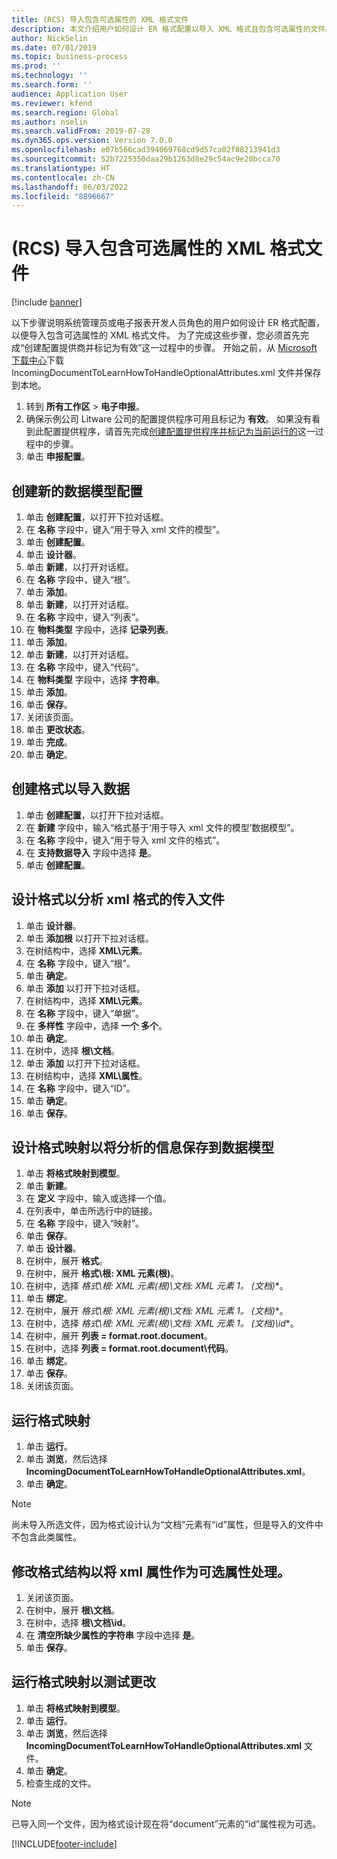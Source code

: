 ```yaml
---
title: (RCS) 导入包含可选属性的 XML 格式文件
description: 本文介绍用户如何设计 ER 格式配置以导入 XML 格式且包含可选属性的文件。
author: NickSelin
ms.date: 07/01/2019
ms.topic: business-process
ms.prod: ''
ms.technology: ''
ms.search.form: ''
audience: Application User
ms.reviewer: kfend
ms.search.region: Global
ms.author: nselin
ms.search.validFrom: 2019-07-28
ms.dyn365.ops.version: Version 7.0.0
ms.openlocfilehash: e07b566cad394069768cd9d57ca02f88213941d3
ms.sourcegitcommit: 52b7225350daa29b1263d8e29c54ac9e20bcca70
ms.translationtype: HT
ms.contentlocale: zh-CN
ms.lasthandoff: 06/03/2022
ms.locfileid: "8896667"
---
```

# <a name="rcs-import-files-in-xml-format-with-optional-attributes"></a>(RCS) 导入包含可选属性的 XML 格式文件

[!include [banner](../../includes/banner.md)]

以下步骤说明系统管理员或电子报表开发人员角色的用户如何设计 ER 格式配置，以便导入包含可选属性的 XML 格式文件。 为了完成这些步骤，您必须首先完成“创建配置提供商并标记为有效”这一过程中的步骤。 开始之前，从 [Microsoft 下载中心](https://go.microsoft.com/fwlink/?linkid=874684)下载 IncomingDocumentToLearnHowToHandleOptionalAttributes.xml 文件并保存到本地。

1.    转到 **所有工作区** > **电子申报**。
2.    确保示例公司 Litware 公司的配置提供程序可用且标记为 **有效**。 如果没有看到此配置提供程序，请首先完成[创建配置提供程序并标记为当前运行的](er-configuration-provider-mark-it-active-2016-11.md)这一过程中的步骤。
3.    单击 **申报配置**。

## <a name="create-a-new-data-model-configuration"></a>创建新的数据模型配置
1.    单击 **创建配置**，以打开下拉对话框。
2.    在 **名称** 字段中，键入“用于导入 xml 文件的模型”。
3.    单击 **创建配置**。
4.    单击 **设计器**。
5.    单击 **新建**，以打开对话框。
6.    在 **名称** 字段中，键入“根”。
7.    单击 **添加**。
8.    单击 **新建**，以打开对话框。
9.    在 **名称** 字段中，键入“列表”。
10.    在 **物料类型** 字段中，选择 **记录列表**。
11.    单击 **添加**。
12.    单击 **新建**，以打开对话框。
13.    在 **名称** 字段中，键入“代码”。
14.    在 **物料类型** 字段中，选择 **字符串**。
15.    单击 **添加**。
16.    单击 **保存**。
17.    关闭该页面。
18.    单击 **更改状态**。
19.    单击 **完成**。
20.    单击 **确定**。

## <a name="create-a-format-for-data-import"></a>创建格式以导入数据
1.    单击 **创建配置**，以打开下拉对话框。
2.    在 **新建** 字段中，输入“格式基于‘用于导入 xml 文件的模型’数据模型”。
3.    在 **名称** 字段中，键入“用于导入 xml 文件的格式”。
4.    在 **支持数据导入** 字段中选择 **是**。
5.    单击 **创建配置**。

## <a name="design-a-format-to-parse-incoming-file-in-xml-format"></a>设计格式以分析 xml 格式的传入文件
1.    单击 **设计器**。
2.    单击 **添加根** 以打开下拉对话框。
3.    在树结构中，选择 **XML\元素**。
4.    在 **名称** 字段中，键入“根”。
5.    单击 **确定**。
6.    单击 **添加** 以打开下拉对话框。
7.    在树结构中，选择 **XML\元素**。
8.    在 **名称** 字段中，键入“单据”。
9.    在 **多样性** 字段中，选择 **一个 多个**。
10.    单击 **确定**。
11.    在树中，选择 **根\文档**。
12.    单击 **添加** 以打开下拉对话框。
13.    在树结构中，选择 **XML\属性**。
14.    在 **名称** 字段中，键入“ID”。
15.    单击 **确定**。
16.    单击 **保存**。

## <a name="design-a-format-mapping-to-save-parsed-information-to-data-model"></a>设计格式映射以将分析的信息保存到数据模型
1. 单击 **将格式映射到模型**。
2. 单击 **新建**。
3. 在 **定义** 字段中，输入或选择一个值。
4. 在列表中，单击所选行中的链接。
5. 在 **名称** 字段中，键入“映射”。
6. 单击 **保存**。
7. 单击 **设计器**。
8. 在树中，展开 **格式**。
9. 在树中，展开 **格式\根: XML 元素(根)**。
10.    在树中，选择 **格式\根: XML 元素(根)\文档: XML 元素 1*。 (文档)**。
11.    单击 **绑定**。
12.    在树中，展开 **格式\根: XML 元素(根)\文档: XML 元素 1*。 (文档)**。
13.    在树中，选择 **格式\根: XML 元素(根)\文档: XML 元素 1*。 (文档)\id**。
14.    在树中，展开 **列表 = format.root.document**。
15.    在树中，选择 **列表 = format.root.document\代码**。
16.    单击 **绑定**。
17.    单击 **保存**。
18.    关闭该页面。
 
## <a name="run-format-mapping"></a>运行格式映射
1. 单击 **运行**。
2. 单击 **浏览**，然后选择 **IncomingDocumentToLearnHowToHandleOptionalAttributes.xml**。
3. 单击 **确定**。

> [!NOTE]
> 尚未导入所选文件，因为格式设计认为“文档”元素有“id”属性，但是导入的文件中不包含此类属性。

## <a name="modify-format-structure-to-handle-xml-attribute-as-optional"></a>修改格式结构以将 xml 属性作为可选属性处理。
1. 关闭该页面。
2. 在树中，展开 **根\文档**。
3. 在树中，选择 **根\文档\id**。
4. 在 **清空所缺少属性的字符串** 字段中选择 **是**。
5. 单击 **保存**。
 
## <a name="run-format-mapping-to-test-changes"></a>运行格式映射以测试更改
1. 单击 **将格式映射到模型**。
2. 单击 **运行**。
3. 单击 **浏览**，然后选择 **IncomingDocumentToLearnHowToHandleOptionalAttributes.xml** 文件。
4. 单击 **确定**。
5. 检查生成的文件。 

> [!NOTE]
> 已导入同一个文件，因为格式设计现在将“document”元素的“id”属性视为可选。


[!INCLUDE[footer-include](../../../../includes/footer-banner.md)]
